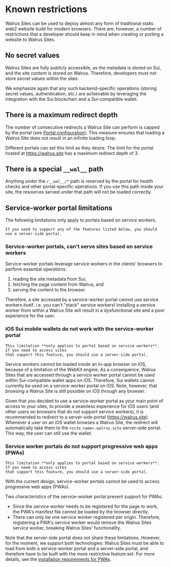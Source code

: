 # Known restrictions

Walrus Sites can be used to deploy almost any form of traditional static web2 website build for
modern browsers. There are, however, a number of restrictions that a developer should keep in mind
when creating or porting a website to Walrus Sites.

## No secret values

Walrus Sites are fully publicly accessible, as the metadata is stored on Sui, and the site content
is stored on Walrus. Therefore, developers *must not* store secret values within the sites.

We emphasize again that any such backend-specific operations (storing secret values, authentication,
etc.) are achievable by leveraging the integration with the Sui blockchain and a Sui-compatible
wallet.

## There is a maximum redirect depth

The number of consecutive redirects a Walrus Site can perform is capped by the
portal (see [Portal configuration](./portal.md)). This measure ensures that loading a Walrus Site
does not result in an infinite loading loop.

Different portals can set this limit as they desire. The limit for the portal hosted at
<https://walrus.site> has a maximum redirect depth of 3.

## There is a special `__wal__` path

Anything under the `/__wal__/*` path is reserved by the portal for health checks and other
portal-specific operations. If you use this path inside your site, the resources served under that
path will not be loaded correctly.

## Service-worker portal limitations

The following limitations only apply to portals based on service workers.

``` admonish tip
If you need to support any of the features listed below, you should use a server-side portal.
```

### Service-worker portals, can't serve sites based on service workers

Service-worker portals leverage service workers in the clients' browsers to perform essential
operations:

1. reading the site metadata from Sui;
1. fetching the page content from Walrus; and
1. serving the content to the browser.

Therefore, a site accessed by a service-worker portal cannot use service workers itself. i.e.
you can't "stack" service workers! Installing a service worker from within a Walrus Site will
result in a dysfunctional site and a poor experience for the user.

### iOS Sui mobile wallets do not work with the service-worker portal

```admonish warning
This limitation **only applies to portal based on service workers**. If you need to access sites
that support this feature, you should use a server-side portal.
```

Service workers cannot be loaded inside an in-app browser on iOS, because of a limitation of the
WebKit engine. As a consequence, Walrus Sites that are accessed through a service worker portal
cannot be used within Sui-compatible wallet apps on iOS. Therefore, Sui wallets cannot currently
be used on a service-worker portal on iOS. Note, however, that *browsing* a Walrus Site is still
possible on iOS through any browser.

Given that you decided to use a service-worker portal as your main point of access to your sites,
to provide a seamless experience for iOS users (and other users on browsers that do not support
service workers), it is recommended to redirect to a server-side portal (<https://walrus.site>).
Whenever a user on an iOS wallet browses a Walrus Site, the redirect will automatically take them
to the `<site_name>.walrus.site` server-side portal. This way, the user can still use the wallet.

### Service worker portals do not support progressive web apps (PWAs)

```admonish warning
This limitation **only applies to portal based on service workers**. If you need to access sites
that support this feature, you should use a server-side portal.
```

With the current design, service-worker portals cannot be used to access progressive web apps
(PWAs).

Two characteristics of the service-worker portal prevent support for PWAs:

- Since the service worker needs to be registered for the page to work, the PWA's manifest file
  cannot be loaded by the browser directly.
- There can only be one service worker registered per origin. Therefore, registering a PWA's service
  worker would remove the Walrus Sites service worker, breaking Walrus Sites' functionality.

Note that the server-side portal does not share these limitations. However, for the moment, we
support both technologies: Walrus Sites must be able to load from both a service-worker portal and a
server-side portal, and therefore have to be built with the more restrictive feature set. For more
details, see the [installation requirements for
PWAs](https://en.wikipedia.org/wiki/Progressive_web_app#Installation_criteria).
